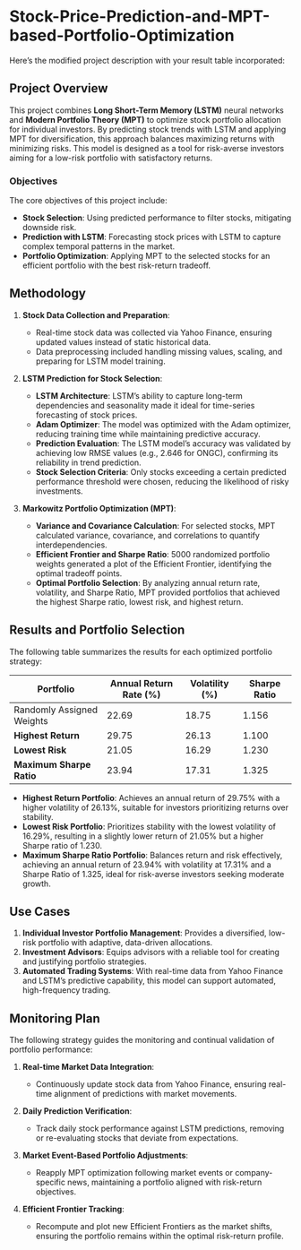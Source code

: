 # Stock-Price-Prediction-and-MPT-based-Portfolio-Optimization
Here’s the modified project description with your result table incorporated:

## Project Overview
This project combines **Long Short-Term Memory (LSTM)** neural networks and **Modern Portfolio Theory (MPT)** to optimize stock portfolio allocation for individual investors. By predicting stock trends with LSTM and applying MPT for diversification, this approach balances maximizing returns with minimizing risks. This model is designed as a tool for risk-averse investors aiming for a low-risk portfolio with satisfactory returns.

### Objectives
The core objectives of this project include:
- **Stock Selection**: Using predicted performance to filter stocks, mitigating downside risk.
- **Prediction with LSTM**: Forecasting stock prices with LSTM to capture complex temporal patterns in the market.
- **Portfolio Optimization**: Applying MPT to the selected stocks for an efficient portfolio with the best risk-return tradeoff.

## Methodology

1. **Stock Data Collection and Preparation**:
   - Real-time stock data was collected via Yahoo Finance, ensuring updated values instead of static historical data. 
   - Data preprocessing included handling missing values, scaling, and preparing for LSTM model training.

2. **LSTM Prediction for Stock Selection**:
   - **LSTM Architecture**: LSTM’s ability to capture long-term dependencies and seasonality made it ideal for time-series forecasting of stock prices.
   - **Adam Optimizer**: The model was optimized with the Adam optimizer, reducing training time while maintaining predictive accuracy.
   - **Prediction Evaluation**: The LSTM model’s accuracy was validated by achieving low RMSE values (e.g., 2.646 for ONGC), confirming its reliability in trend prediction.
   - **Stock Selection Criteria**: Only stocks exceeding a certain predicted performance threshold were chosen, reducing the likelihood of risky investments.

3. **Markowitz Portfolio Optimization (MPT)**:
   - **Variance and Covariance Calculation**: For selected stocks, MPT calculated variance, covariance, and correlations to quantify interdependencies.
   - **Efficient Frontier and Sharpe Ratio**: 5000 randomized portfolio weights generated a plot of the Efficient Frontier, identifying the optimal tradeoff points.
   - **Optimal Portfolio Selection**: By analyzing annual return rate, volatility, and Sharpe Ratio, MPT provided portfolios that achieved the highest Sharpe ratio, lowest risk, and highest return.

## Results and Portfolio Selection

The following table summarizes the results for each optimized portfolio strategy:

| Portfolio                  | Annual Return Rate (%) | Volatility (%) | Sharpe Ratio |
|----------------------------|------------------------|----------------|--------------|
| Randomly Assigned Weights  | 22.69                 | 18.75         | 1.156        |
| **Highest Return**         | 29.75                 | 26.13         | 1.100        |
| **Lowest Risk**            | 21.05                 | 16.29         | 1.230        |
| **Maximum Sharpe Ratio**   | 23.94                 | 17.31         | 1.325        |

- **Highest Return Portfolio**: Achieves an annual return of 29.75% with a higher volatility of 26.13%, suitable for investors prioritizing returns over stability.
- **Lowest Risk Portfolio**: Prioritizes stability with the lowest volatility of 16.29%, resulting in a slightly lower return of 21.05% but a higher Sharpe ratio of 1.230.
- **Maximum Sharpe Ratio Portfolio**: Balances return and risk effectively, achieving an annual return of 23.94% with volatility at 17.31% and a Sharpe Ratio of 1.325, ideal for risk-averse investors seeking moderate growth.

## Use Cases
1. **Individual Investor Portfolio Management**: Provides a diversified, low-risk portfolio with adaptive, data-driven allocations.
2. **Investment Advisors**: Equips advisors with a reliable tool for creating and justifying portfolio strategies.
3. **Automated Trading Systems**: With real-time data from Yahoo Finance and LSTM’s predictive capability, this model can support automated, high-frequency trading.

## Monitoring Plan

The following strategy guides the monitoring and continual validation of portfolio performance:

1. **Real-time Market Data Integration**:
   - Continuously update stock data from Yahoo Finance, ensuring real-time alignment of predictions with market movements.
   
2. **Daily Prediction Verification**:
   - Track daily stock performance against LSTM predictions, removing or re-evaluating stocks that deviate from expectations.

3. **Market Event-Based Portfolio Adjustments**:
   - Reapply MPT optimization following market events or company-specific news, maintaining a portfolio aligned with risk-return objectives.

4. **Efficient Frontier Tracking**:
   - Recompute and plot new Efficient Frontiers as the market shifts, ensuring the portfolio remains within the optimal risk-return profile.
